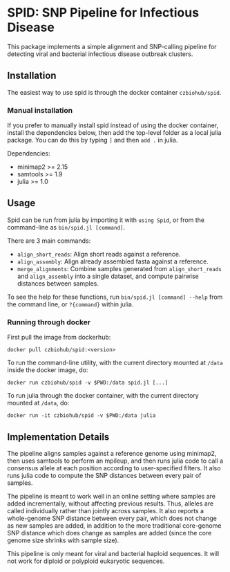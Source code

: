 # SPID: SNP Pipeline for Infectious Disease

This package implements a simple alignment and SNP-calling pipeline
for detecting viral and bacterial infectious disease outbreak
clusters.

## Installation

The easiest way to use spid is through the docker container `czbiohub/spid`.

### Manual installation

If you prefer to manually install spid instead of using the docker
container, install the dependencies below, then add the top-level
folder as a local julia package. You can do this by typing `]` and
then `add .` in julia.

Dependencies:
- minimap2 >= 2.15
- samtools >= 1.9
- julia >= 1.0

## Usage

Spid can be run from julia by importing it with `using Spid`, or from
the command-line as `bin/spid.jl [command]`.

There are 3 main commands:
- `align_short_reads`: Align short reads against a reference.
- `align_assembly`: Align already assembled fasta against a reference.
- `merge_alignments`: Combine samples generated from
  `align_short_reads` and `align_assembly` into a single dataset, and
  compute pairwise distances between samples.

To see the help for these functions, run
`bin/spid.jl [command] --help` from the command line, or
`?{command}` within julia.

### Running through docker

First pull the image from dockerhub:
```{sh}
docker pull czbiohub/spid:<version>
```

To run the command-line utility, with the current directory mounted
at `/data` inside the docker image, do:
```{sh}
docker run czbiohub/spid -v $PWD:/data spid.jl [...]
```

To run julia through the docker container, with the current directory mounted at `/data`, do:
```{sh}
docker run -it czbiohub/spid -v $PWD:/data julia
```

## Implementation Details

The pipeline aligns samples against a reference genome using minimap2,
then uses samtools to perform an mpileup, and then runs julia code to
call a consensus allele at each position according to user-specified
filters. It also runs julia code to compute the SNP distances between
every pair of samples.

The pipeline is meant to work well in an online setting where samples
are added incrementally, without affecting previous results. Thus,
alleles are called individually rather than jointly across samples.
It also reports a whole-genome SNP distance between every pair, which
does not change as new samples are added, in addition to the more
traditional core-genome SNP distance which does change as samples are
added (since the core genome size shrinks with sample size).

This pipeline is only meant for viral and bacterial haploid
sequences. It will not work for diploid or polyploid eukaryotic
sequences.
